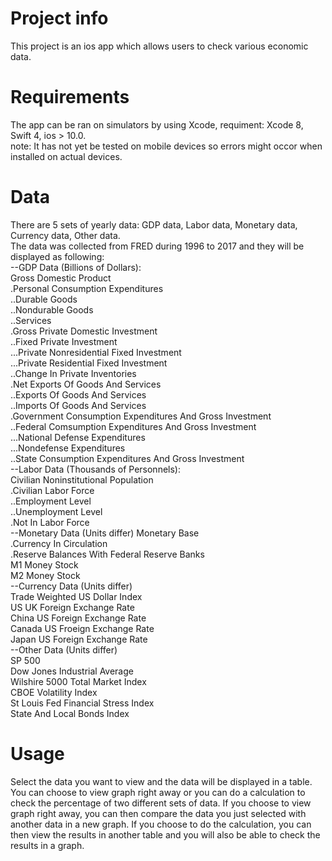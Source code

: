 # Project info

This project is an ios app which allows users to check various economic data.

# Requirements

The app can be ran on simulators by using Xcode, requiment: Xcode 8, Swift 4, ios > 10.0.  
note: It has not yet be tested on mobile devices so errors might occor when installed on actual devices.

# Data

There are 5 sets of yearly data: GDP data, Labor data, Monetary data, Currency data, Other data.  
The data was collected from FRED during 1996 to 2017 and they will be displayed as following:  
--GDP Data (Billions of Dollars):  
Gross Domestic Product  
.Personal Consumption Expenditures  
..Durable Goods  
..Nondurable Goods  
..Services  
.Gross Private Domestic Investment  
..Fixed Private Investment  
...Private Nonresidential Fixed Investment  
...Private Residential Fixed Investment  
..Change In Private Inventories  
.Net Exports Of Goods And Services  
..Exports Of Goods And Services  
..Imports Of Goods And Services  
.Government Consumption Expenditures And Gross Investment  
..Federal Comsumption Expenditures And Gross Investment  
...National Defense Expenditures  
...Nondefense Expenditures  
..State Consumption Expenditures And Gross Investment  
--Labor Data (Thousands of Personnels):  
Civilian Noninstitutional Population  
.Civilian Labor Force  
..Employment Level  
..Unemployment Level  
.Not In Labor Force  
--Monetary Data (Units differ)
Monetary Base  
.Currency In Circulation  
.Reserve Balances With Federal Reserve Banks  
M1 Money Stock  
M2 Money Stock  
--Currency Data (Units differ)  
Trade Weighted US Dollar Index  
US UK Foreign Exchange Rate  
China US Foreign Exchange Rate  
Canada US Froeign Exchange Rate  
Japan US Foreign Exchange Rate  
--Other Data (Units differ)  
SP 500  
Dow Jones Industrial Average  
Wilshire 5000 Total Market Index  
CBOE Volatility Index  
St Louis Fed Financial Stress Index  
State And Local Bonds Index  

# Usage

Select the data you want to view and the data will be displayed in a table. 
You can choose to view graph right away or you can do a calculation to check the percentage of two different sets of data.
If you choose to view graph right away, you can then compare the data you just selected with another data in a new graph.
If you choose to do the calculation, you can then view the results in another table and you will also be able to check the results in a graph.

